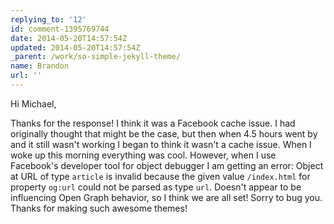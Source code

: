```yaml
---
replying_to: '12'
id: comment-1395769744
date: 2014-05-20T14:57:54Z
updated: 2014-05-20T14:57:54Z
_parent: /work/so-simple-jekyll-theme/
name: Brandon
url: ''
---
```


Hi Michael,

Thanks for the response! I think it was a Facebook cache issue. I had originally
thought that might be the case, but then when 4.5 hours went by and it still
wasn't working I began to think it wasn't a cache issue. When I woke up this
morning everything was cool. However, when I use Facebook's developer tool for
object debugger I am getting an error: Object at URL of type `article` is
invalid because the given value `/index.html` for property `og:url` could not be
parsed as type `url`. Doesn't appear to be influencing Open Graph behavior, so I
think we are all set! Sorry to bug you. Thanks for making such awesome themes!
